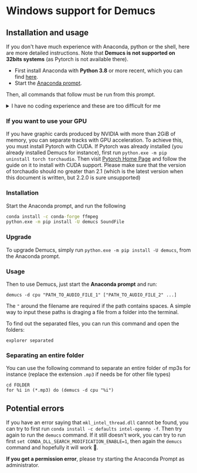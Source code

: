 # Windows support for Demucs

## Installation and usage

If you don't have much experience with Anaconda, python or the shell, here are more detailed instructions. Note that **Demucs is not supported on 32bits systems** (as Pytorch is not available there).

- First install Anaconda with **Python 3.8** or more recent, which you can find [here][install].
- Start the [Anaconda prompt][prompt].

Then, all commands that follow must be run from this prompt.

<details>
  <summary>I have no coding experience and these are too difficult for me</summary>

> Then a GUI is suitable for you. See [Demucs GUI](https://github.com/CarlGao4/Demucs-Gui)

</details>

### If you want to use your GPU

If you have graphic cards produced by NVIDIA with more than 2GiB of memory, you can separate tracks with GPU acceleration. To achieve this, you must install Pytorch with CUDA. If Pytorch was already installed (you already installed Demucs for instance), first run  `python.exe -m pip uninstall torch torchaudio`.
Then visit [Pytorch Home Page](https://pytorch.org/get-started/locally/) and follow the guide on it to install with CUDA support. Please make sure that the version of torchaudio should no greater than 2.1 (which is the latest version when this document is written, but 2.2.0 is sure unsupported)

### Installation

Start the Anaconda prompt, and run the following

```cmd
conda install -c conda-forge ffmpeg
python.exe -m pip install -U demucs SoundFile
```

### Upgrade

To upgrade Demucs, simply run `python.exe -m pip install -U demucs`, from the Anaconda prompt.

### Usage

Then to use Demucs, just start the **Anaconda prompt** and run:
```
demucs -d cpu "PATH_TO_AUDIO_FILE_1" ["PATH_TO_AUDIO_FILE_2" ...]
```
The `"` around the filename are required if the path contains spaces. A simple way to input these paths is draging a file from a folder into the terminal.

To find out the separated files, you can run this command and open the folders:
```
explorer separated
```

### Separating an entire folder

You can use the following command to separate an entire folder of mp3s for instance (replace the extension `.mp3` if needs be for other file types)
```
cd FOLDER
for %i in (*.mp3) do (demucs -d cpu "%i")
```

## Potential errors

If you have an error saying that `mkl_intel_thread.dll` cannot be found, you can try to first run
`conda install -c defaults intel-openmp -f`. Then try again to run the `demucs` command. If it still doesn't work, you can try to run first `set CONDA_DLL_SEARCH_MODIFICATION_ENABLE=1`, then again the `demucs` command and hopefully it will work 🙏.

**If you get a permission error**, please try starting the Anaconda Prompt as administrator.


[install]: https://www.anaconda.com/download
[prompt]: https://docs.anaconda.com/anaconda/user-guide/getting-started/#open-prompt-win
